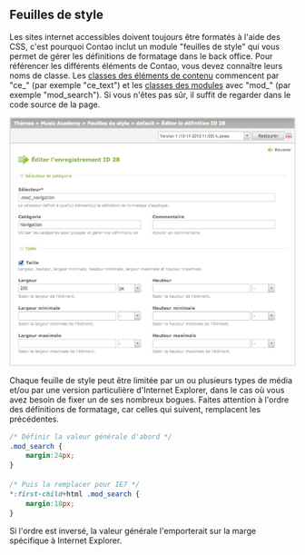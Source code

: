 ## Feuilles de style

Les sites internet accessibles doivent toujours être formatés à l'aide des CSS, 
c'est pourquoi Contao inclut un module "feuilles de style" qui vous permet de 
gérer les définitions de formatage dans le back office. Pour référencer les 
différents éléments de Contao, vous devez connaître leurs noms de classe. Les 
[classes des éléments de contenu][1] commencent par "ce_" (par exemple "ce_text") 
et les [classes des modules][2] avec "mod_" (par exemple "mod_search"). Si vous 
n'êtes pas sûr, il suffit de regarder dans le code source de la page.

![](images/feuille-de-style.jpg?raw=true)

Chaque feuille de style peut être limitée par un ou plusieurs types de média 
et/ou par une version particulière d'Internet Explorer, dans le cas où vous avez 
besoin de fixer un de ses nombreux bogues. Faites attention à l'ordre des 
définitions de formatage, car celles qui suivent, remplacent les précédentes.

```css
/* Définir la valeur générale d'abord */
.mod_search {
    margin:24px;
}

/* Puis la remplacer pour IE7 */
*:first-child+html .mod_search {
    margin:18px;
}
```

Si l'ordre est inversé, la valeur générale l'emporterait sur la marge spécifique
à Internet Explorer.


[1]: ../04-gestion-du-contenu/articles.md#articles
[2]: ../03-gestion-des-pages/modules.md#modules